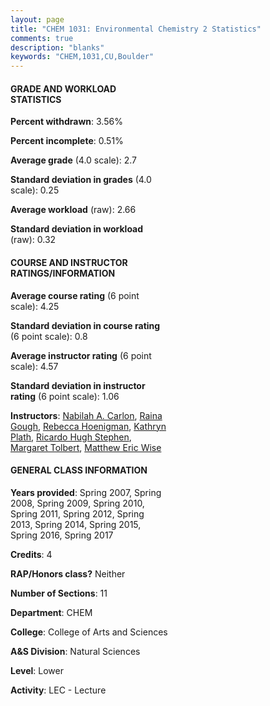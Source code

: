 ```yaml
---
layout: page
title: "CHEM 1031: Environmental Chemistry 2 Statistics"
comments: true
description: "blanks"
keywords: "CHEM,1031,CU,Boulder"
---
```

<head>
<script src="https://ajax.googleapis.com/ajax/libs/jquery/2.1.3/jquery.min.js"></script>
<script src="https://dl.dropboxusercontent.com/s/pc42nxpaw1ea4o9/highcharts.js?dl=0"></script>
<!-- <script src="../assets/js/highcharts.js"></script> -->
<style type="text/css">@font-face {
	font-family: "Bebas Neue";
	src: url(https://www.filehosting.org/file/details/544349/BebasNeue Regular.otf) format("opentype");
	}
	h1.Bebas { 
		font-family: "Bebas Neue", Verdana, Tahoma;
	}
</style>
</head>
<body>
	<div id="container" style="float: right; width: 45%; height: 88%; margin-left: 2.5%; margin-right: 2.5%;"></div>
	<script language="JavaScript">
		$(document).ready(function() {
		var chart = {type: 'column'};
		var title = {text: 'Grade Distribution'};
		var xAxis = {categories: ['A','B','C','D','F'],crosshair: true};
		var yAxis = {min: 0,title: {text: 'Percentage'}};
		var tooltip = {headerFormat: '<center><b><span style="font-size:20px">{point.key}</span></b></center>',
		               pointFormat: '<td style="padding:0"><b>{point.y:.1f}%</b></td>',
		               footerFormat: '</table>',shared: true,useHTML: true};
		var plotOptions = {column: {pointPadding: 0.0,borderWidth: 0}};  
		var credits = {enabled: false};var series= [{name: 'Percent',data: [20.54,40.23,31.77,5.24,2.22,]}];
		var json = {};
		json.chart = chart;
		json.title = title;
		json.tooltip = tooltip;
		json.xAxis = xAxis;
		json.yAxis = yAxis;  
		json.series = series;
		json.plotOptions = plotOptions;  
		json.credits = credits;
		$('#container').highcharts(json);
	});
	</script>
</body>
			   
#### GRADE AND WORKLOAD STATISTICS

**Percent withdrawn**: 3.56%

**Percent incomplete**: 0.51%

**Average grade** (4.0 scale): 2.7

**Standard deviation in grades** (4.0 scale): 0.25

**Average workload** (raw): 2.66

**Standard deviation in workload** (raw): 0.32

#### COURSE AND INSTRUCTOR RATINGS/INFORMATION

**Average course rating** (6 point scale): 4.25

**Standard deviation in course rating** (6 point scale): 0.8

**Average instructor rating** (6 point scale): 4.57

**Standard deviation in instructor rating** (6 point scale): 1.06

**Instructors**: <a href='../../instructors/Nabilah_A._Carlon'>Nabilah A. Carlon</a>, <a href='../../instructors/Raina_Gough'>Raina Gough</a>, <a href='../../instructors/Rebecca_Hoenigman'>Rebecca Hoenigman</a>, <a href='../../instructors/Kathryn_Plath'>Kathryn Plath</a>, <a href='../../instructors/Ricardo_Hugh_Stephen'>Ricardo Hugh Stephen</a>, <a href='../../instructors/Margaret_Tolbert'>Margaret Tolbert</a>, <a href='../../instructors/Matthew_Eric_Wise'>Matthew Eric Wise</a>

#### GENERAL CLASS INFORMATION

**Years provided**: Spring 2007, Spring 2008, Spring 2009, Spring 2010, Spring 2011, Spring 2012, Spring 2013, Spring 2014, Spring 2015, Spring 2016, Spring 2017

**Credits**: 4

**RAP/Honors class?** Neither

**Number of Sections**: 11

**Department**: CHEM

**College**: College of Arts and Sciences

**A&S Division**: Natural Sciences

**Level**: Lower

**Activity**: LEC - Lecture
